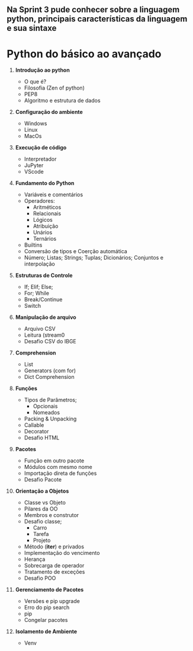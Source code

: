 ## Na Sprint 3 pude conhecer sobre a linguagem python, principais características da linguagem e sua sintaxe

# Python do básico ao avançado

1. **Introdução ao python**
    - O que é?
    - Filosofia (Zen of python)
    - PEP8
    - Algoritmo e estrutura de dados

2. **Configuração do ambiente**
    - Windows
    - Linux
    - MacOs

3. **Execução de código**
   - Interpretador
   - JuPyter
   - VScode

4. **Fundamento do Python**
   - Variáveis e comentários
   - Operadores:
       -  Aritméticos
       -  Relacionais
       -  Lógicos
       -  Atribuição
       -  Unários
       -  Ternários
    - Builtins
    - Conversão de tipos e Coerção automática
    - Número; Listas; Strings; Tuplas; Dicionários; Conjuntos e interpolação

5. **Estruturas de Controle**
   - If; Elif; Else; 
   - For; While
   - Break/Continue
   - Switch
  
6. **Manipulação de arquivo**
   - Arquivo CSV
   - Leitura (stream0
   - Desafio CSV do IBGE

7. **Comprehension**
   - List
   - Generators (com for)
   - Dict Comprehension

8. **Funções**
   - Tipos de Parâmetros;
       -  Opcionais
       -  Nomeados
    - Packing & Unpacking
    - Callable
    - Decorator
    - Desafio HTML
  
9. **Pacotes**
    - Função em outro pacote
    - Módulos com mesmo nome
    - Importação direta de funções
    - Desafio Pacote

10. **Orientação a Objetos**
     - Classe vs Objeto
     - Pilares da OO
     - Membros e construtor
     - Desafio classe;
         -  Carro
         -  Tarefa
         -  Projeto
    - Método (__iter__) e privados
    - Implementação do vencimento
    - Herança
    - Sobrecarga de operador
    - Tratamento de exceções
    - Desafio POO

11. **Gerenciamento de Pacotes**
    - Versões e pip upgrade
    - Erro do pip search
    - pip
    - Congelar pacotes

12. **Isolamento de Ambiente**
    - Venv
